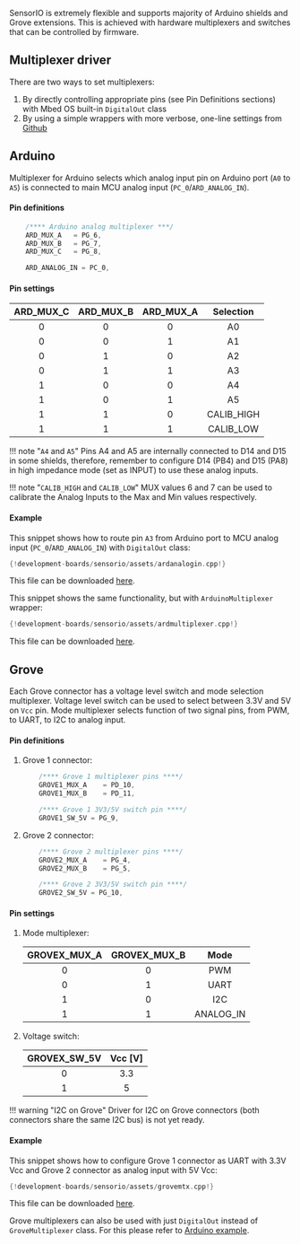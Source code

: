 SensorIO is extremely flexible and supports majority of Arduino shields and Grove extensions. This is achieved with hardware multiplexers and switches that can be controlled by firmware.

## Multiplexer driver

There are two ways to set multiplexers:

1. By directly controlling appropriate pins (see Pin Definitions sections) with Mbed OS built-in `DigitalOut` class
2. By using a simple wrappers with more verbose, one-line settings from [Github](https://github.com)

## Arduino

Multiplexer for Arduino selects which analog input pin on Arduino port (`A0` to `A5`) is connected to main MCU analog input (`PC_0`/`ARD_ANALOG_IN`).

#### Pin definitions

```c++
    /**** Arduino analog multiplexer ***/
    ARD_MUX_A   = PG_6,
    ARD_MUX_B   = PG_7,
    ARD_MUX_C   = PG_8,

    ARD_ANALOG_IN = PC_0,
```

#### Pin settings

ARD_MUX_C | ARD_MUX_B | ARD_MUX_A | Selection
:-------: |:---------:| :-------: | :-------:
 0 | 0 | 0 | A0
 0 | 0 | 1 | A1
 0 | 1 | 0 | A2
 0 | 1 | 1 | A3
 1 | 0 | 0 | A4
 1 | 0 | 1 | A5
 1 | 1 | 0 | CALIB_HIGH
 1 | 1 | 1 | CALIB_LOW

!!! note "`A4` and `A5`"
    Pins A4 and A5 are internally connected to D14 and D15 in some shields, therefore, remember to configure D14 (PB4) and D15 (PA8) in high impedance mode (set as INPUT) to use these analog inputs.

!!! note "`CALIB_HIGH` and `CALIB_LOW`"
    MUX values 6 and 7 can be used to calibrate the Analog Inputs to the Max and Min values respectively.

#### Example

This snippet shows how to route pin `A3` from Arduino port to MCU analog input (`PC_0`/`ARD_ANALOG_IN`) with `DigitalOut` class:

```c++
{!development-boards/sensorio/assets/ardanalogin.cpp!}
```

This file can be downloaded [here](./assets/ardanalogin.cpp).

This snippet shows the same functionality, but with `ArduinoMultiplexer` wrapper:

```c++
{!development-boards/sensorio/assets/ardmultiplexer.cpp!}
```

This file can be downloaded [here](./assets/ardmultiplexer.cpp).

## Grove

Each Grove connector has a voltage level switch and mode selection multiplexer. Voltage level switch can be used to select between 3.3V and 5V on `Vcc` pin. Mode multiplexer selects function of two signal pins, from PWM, to UART, to I2C to analog input.

#### Pin definitions

1. Grove 1 connector:

    ```c++
        /**** Grove 1 multiplexer pins ****/
        GROVE1_MUX_A    = PD_10,
        GROVE1_MUX_B    = PD_11,

        /**** Grove 1 3V3/5V switch pin ****/
        GROVE1_SW_5V = PG_9,
    ```

2. Grove 2 connector:

    ```c++
        /**** Grove 2 multiplexer pins ****/
        GROVE2_MUX_A    = PG_4,
        GROVE2_MUX_B    = PG_5,

        /**** Grove 2 3V3/5V switch pin ****/
        GROVE2_SW_5V = PG_10,
    ```

#### Pin settings

1. Mode multiplexer:

    GROVEX_MUX_A | GROVEX_MUX_B | Mode
    :-------: |:---------:| :-------:
     0 | 0 | PWM
     0 | 1 | UART
     1 | 0 | I2C
     1 | 1 | ANALOG_IN

2. Voltage switch:

    GROVEX_SW_5V | Vcc [V]
    :-------: |:---------:
    0 | 3.3
    1 | 5

!!! warning "I2C on Grove"
    Driver for I2C on Grove connectors (both connectors share the same I2C bus) is not yet ready.

#### Example

This snippet shows how to configure Grove 1 connector as UART with 3.3V Vcc and Grove 2 connector as analog input with 5V Vcc:

```c++
{!development-boards/sensorio/assets/grovemtx.cpp!}
```

This file can be downloaded [here](./assets/grovemtx.cpp).

Grove multiplexers can also be used with just `DigitalOut` instead of `GroveMultiplexer` class. For this please refer to [Arduino example](#example).
